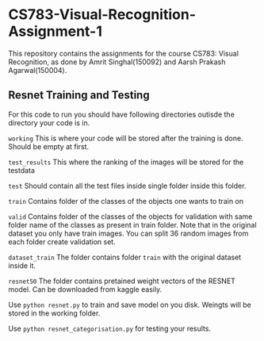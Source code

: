 # CS783-Visual-Recognition-Assignment-1

This repository contains the assignments for the course CS783: Visual Recognition, as done by Amrit Singhal(150092) and Aarsh Prakash Agarwal(150004).

## Resnet Training and Testing
For this code to run you should have following directories outisde the directory your code is in.

`working` This is where your code will be stored after the training is done. Should be empty at first.

`test_results` This where the ranking of the images will be stored for the testdata

`test` Should contain all the test files inside single folder inside this folder.

`train` Contains folder of the classes of the objects one wants to train on

`valid` Contains folder of the classes of the objects for validation with same folder name of the classes as present in train folder. Note that in the original dataset you only have train images. You can split 36 random images from each folder create validation set.

`dataset_train` The folder contains folder `train` with the original dataset inside it.

`resnet50` The folder contains pretained weight vectors of the RESNET model. Can be downloaded from kaggle easily.

Use `python resnet.py` to train and save model on you disk. Weingts will be stored in the working folder.

Use `python resnet_categorisation.py` for testing your results.





